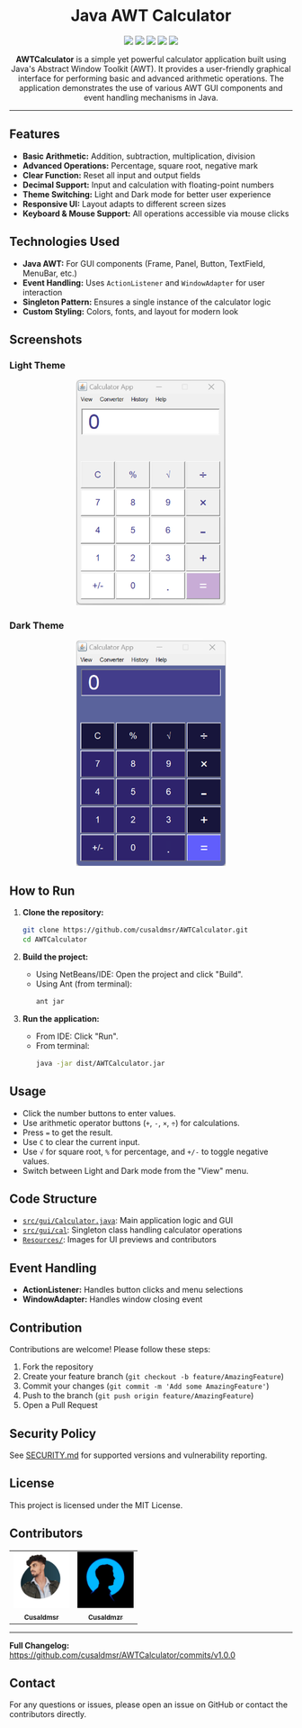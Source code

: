 <h1 align="center">Java AWT Calculator</h1>

<p align="center">
    <img src="https://img.shields.io/github/created-at/cusaldmsr/AWTCalculator"/>
    <img src="https://img.shields.io/github/commit-activity/m/cusaldmsr/AWTCalculator"/>
    <img src="https://img.shields.io/github/forks/cusaldmsr/AWTCalculator"/>
    <img src="https://img.shields.io/github/stars/cusaldmsr/AWTCalculator"/>
    <img src="https://img.shields.io/github/watchers/cusaldmsr/AWTCalculator"/>
</p>

<p align="center">
    <b>AWTCalculator</b> is a simple yet powerful calculator application built using Java's Abstract Window Toolkit (AWT). It provides a user-friendly graphical interface for performing basic and advanced arithmetic operations. The application demonstrates the use of various AWT GUI components and event handling mechanisms in Java.
</p>

---

## Features

- **Basic Arithmetic:** Addition, subtraction, multiplication, division
- **Advanced Operations:** Percentage, square root, negative mark
- **Clear Function:** Reset all input and output fields
- **Decimal Support:** Input and calculation with floating-point numbers
- **Theme Switching:** Light and Dark mode for better user experience
- **Responsive UI:** Layout adapts to different screen sizes
- **Keyboard & Mouse Support:** All operations accessible via mouse clicks

## Technologies Used

- **Java AWT:** For GUI components (Frame, Panel, Button, TextField, MenuBar, etc.)
- **Event Handling:** Uses `ActionListener` and `WindowAdapter` for user interaction
- **Singleton Pattern:** Ensures a single instance of the calculator logic
- **Custom Styling:** Colors, fonts, and layout for modern look

## Screenshots

### Light Theme
<div align="center">
    <img src="Resources/AWT-Calculator-light.png" height="400">
</div>

### Dark Theme
<div align="center">
    <img src="Resources/AWT-Calculator.png" height="400">
</div>

## How to Run

1. **Clone the repository:**
    ```sh
    git clone https://github.com/cusaldmsr/AWTCalculator.git
    cd AWTCalculator
    ```

2. **Build the project:**
    - Using NetBeans/IDE: Open the project and click "Build".
    - Using Ant (from terminal):
      ```sh
      ant jar
      ```

3. **Run the application:**
    - From IDE: Click "Run".
    - From terminal:
      ```sh
      java -jar dist/AWTCalculator.jar
      ```

## Usage

- Click the number buttons to enter values.
- Use arithmetic operator buttons (`+`, `-`, `×`, `÷`) for calculations.
- Press `=` to get the result.
- Use `C` to clear the current input.
- Use `√` for square root, `%` for percentage, and `+/-` to toggle negative values.
- Switch between Light and Dark mode from the "View" menu.

## Code Structure

- [`src/gui/Calculator.java`](src/gui/Calculator.java): Main application logic and GUI
- [`src/gui/cal`](src/gui/Calculator.java): Singleton class handling calculator operations
- [`Resources/`](Resources): Images for UI previews and contributors

## Event Handling

- **ActionListener:** Handles button clicks and menu selections
- **WindowAdapter:** Handles window closing event

## Contribution

Contributions are welcome! Please follow these steps:

1. Fork the repository
2. Create your feature branch (`git checkout -b feature/AmazingFeature`)
3. Commit your changes (`git commit -m 'Add some AmazingFeature'`)
4. Push to the branch (`git push origin feature/AmazingFeature`)
5. Open a Pull Request

## Security Policy

See [SECURITY.md](SECURITY.md) for supported versions and vulnerability reporting.

## License

This project is licensed under the MIT License.

## Contributors

<!-- readme: contributors -start -->
<table>
<tr>
    <td align="center">
        <a href="https://github.com/cusaldmsr" text-decoration="none">
            <img src="Resources/cusaldmsr.png" width="100;" alt="Cusaldmsr"/>
            <br />
            <sub><b>Cusaldmsr</b></sub>
        </a>
    </td>
    <td align="center">
        <a href="https://github.com/cusaldmzr">
            <img src="Resources/cusaldmzr.png" width="100;" alt=""/>
            <br />
            <sub><b>Cusaldmzr</b></sub>
        </a>
    </td>
</tr>
</table>
<!-- readme: contributors -end -->

---

**Full Changelog:** https://github.com/cusaldmsr/AWTCalculator/commits/v1.0.0

## Contact
For any questions or issues, please open an issue on GitHub or contact the contributors directly.
